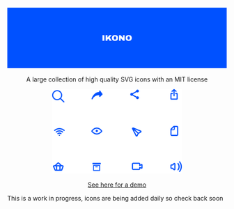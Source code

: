 <p align="center">
    <img src="https://github.com/wkelly1/IKONO/blob/main/img/bannar.png" alt="IKONO"/>
</p>

<p align="center">
A large collection of high quality SVG icons with an MIT license
</p>

<p align="center">
    <img src="https://github.com/wkelly1/IKONO/blob/main/img/icons.png" alt="icons"/>
</p>

<p align="center">
    <a href="https://ikono.will-kelly.co.uk">See here for a demo</a>
</p>

This is a work in progress, icons are being added daily so check back soon
